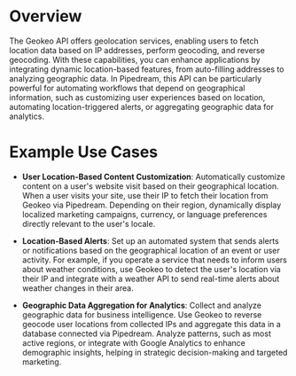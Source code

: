 # Overview

The Geokeo API offers geolocation services, enabling users to fetch location data based on IP addresses, perform geocoding, and reverse geocoding. With these capabilities, you can enhance applications by integrating dynamic location-based features, from auto-filling addresses to analyzing geographic data. In Pipedream, this API can be particularly powerful for automating workflows that depend on geographical information, such as customizing user experiences based on location, automating location-triggered alerts, or aggregating geographic data for analytics.

# Example Use Cases

- **User Location-Based Content Customization**: Automatically customize content on a user's website visit based on their geographical location. When a user visits your site, use their IP to fetch their location from Geokeo via Pipedream. Depending on their region, dynamically display localized marketing campaigns, currency, or language preferences directly relevant to the user's locale.

- **Location-Based Alerts**: Set up an automated system that sends alerts or notifications based on the geographical location of an event or user activity. For example, if you operate a service that needs to inform users about weather conditions, use Geokeo to detect the user's location via their IP and integrate with a weather API to send real-time alerts about weather changes in their area.

- **Geographic Data Aggregation for Analytics**: Collect and analyze geographic data for business intelligence. Use Geokeo to reverse geocode user locations from collected IPs and aggregate this data in a database connected via Pipedream. Analyze patterns, such as most active regions, or integrate with Google Analytics to enhance demographic insights, helping in strategic decision-making and targeted marketing.
